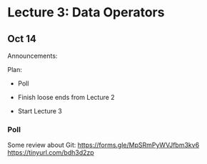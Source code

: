 # Lecture 3: Data Operators

## Oct 14

Announcements:

Plan:

- Poll

- Finish loose ends from Lecture 2

- Start Lecture 3

### Poll

Some review about Git:
https://forms.gle/MpSRmPyWVJfbm3kv6
https://tinyurl.com/bdh3d2zp
